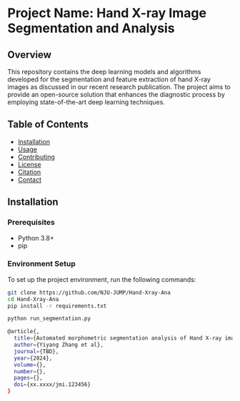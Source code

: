 # Project Name: Hand X-ray Image Segmentation and Analysis

## Overview
This repository contains the deep learning models and algorithms developed for the segmentation and feature extraction of hand X-ray images as discussed in our recent research publication. The project aims to provide an open-source solution that enhances the diagnostic process by employing state-of-the-art deep learning techniques.

## Table of Contents
- [Installation](#installation)
- [Usage](#usage)
- [Contributing](#contributing)
- [License](#license)
- [Citation](#citation)
- [Contact](#contact)

## Installation

### Prerequisites
- Python 3.8+
- pip

### Environment Setup
To set up the project environment, run the following commands:
```bash
git clone https://github.com/NJU-JUMP/Hand-Xray-Ana
cd Hand-Xray-Ana
pip install -r requirements.txt

python run_segmentation.py

@article{,
  title={Automated morphometric segmentation analysis of Hand X-ray image using deep learning netwo},
  author={Yiyang Zhang et al},
  journal={TBD},
  year={2024},
  volume={},
  number={},
  pages={},
  doi={xx.xxxx/jmi.123456}
}
